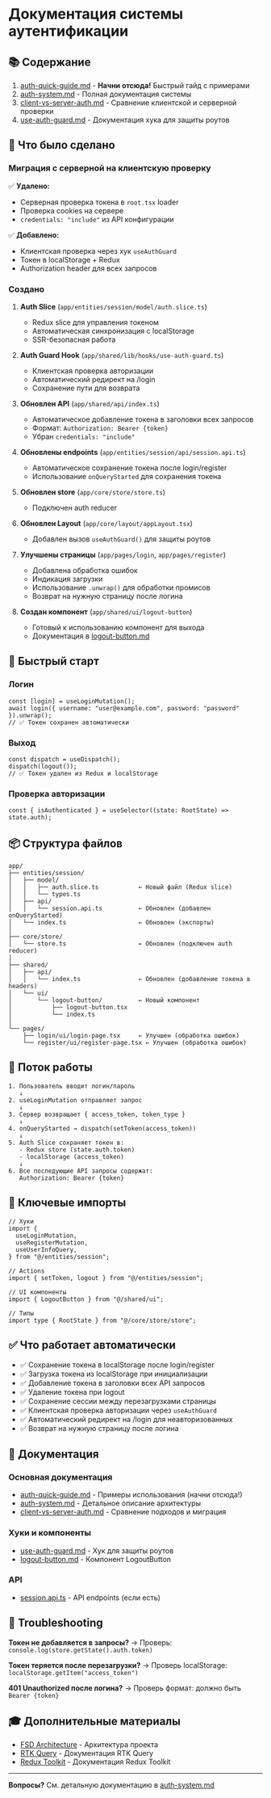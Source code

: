 # Документация системы аутентификации

## 📚 Содержание

1. [auth-quick-guide.md](./auth-quick-guide.md) - **Начни отсюда!** Быстрый гайд с примерами
2. [auth-system.md](./auth-system.md) - Полная документация системы
3. [client-vs-server-auth.md](./client-vs-server-auth.md) - Сравнение клиентской и серверной проверки
4. [use-auth-guard.md](../hooks/use-auth-guard.md) - Документация хука для защиты роутов

## 🎯 Что было сделано

### Миграция с серверной на клиентскую проверку

✅ **Удалено:**

- Серверная проверка токена в `root.tsx` loader
- Проверка cookies на сервере
- `credentials: "include"` из API конфигурации

✅ **Добавлено:**

- Клиентская проверка через хук `useAuthGuard`
- Токен в localStorage + Redux
- Authorization header для всех запросов

### Создано

1. **Auth Slice** (`app/entities/session/model/auth.slice.ts`)
   - Redux slice для управления токеном
   - Автоматическая синхронизация с localStorage
   - SSR-безопасная работа

2. **Auth Guard Hook** (`app/shared/lib/hooks/use-auth-guard.ts`)
   - Клиентская проверка авторизации
   - Автоматический редирект на /login
   - Сохранение пути для возврата

3. **Обновлен API** (`app/shared/api/index.ts`)
   - Автоматическое добавление токена в заголовки всех запросов
   - Формат: `Authorization: Bearer {token}`
   - Убран `credentials: "include"`

4. **Обновлены endpoints** (`app/entities/session/api/session.api.ts`)
   - Автоматическое сохранение токена после login/register
   - Использование `onQueryStarted` для сохранения токена

5. **Обновлен store** (`app/core/store/store.ts`)
   - Подключен auth reducer

6. **Обновлен Layout** (`app/core/layout/appLayout.tsx`)
   - Добавлен вызов `useAuthGuard()` для защиты роутов

7. **Улучшены страницы** (`app/pages/login`, `app/pages/register`)
   - Добавлена обработка ошибок
   - Индикация загрузки
   - Использование `.unwrap()` для обработки промисов
   - Возврат на нужную страницу после логина

8. **Создан компонент** (`app/shared/ui/logout-button`)
   - Готовый к использованию компонент для выхода
   - Документация в [logout-button.md](../ui-components/logout-button.md)

## 🚀 Быстрый старт

### Логин

```tsx
const [login] = useLoginMutation();
await login({ username: "user@example.com", password: "password" }).unwrap();
// ✅ Токен сохранен автоматически
```

### Выход

```tsx
const dispatch = useDispatch();
dispatch(logout());
// ✅ Токен удален из Redux и localStorage
```

### Проверка авторизации

```tsx
const { isAuthenticated } = useSelector((state: RootState) => state.auth);
```

## 📦 Структура файлов

```
app/
├── entities/session/
│   ├── model/
│   │   ├── auth.slice.ts           ← Новый файл (Redux slice)
│   │   └── types.ts
│   ├── api/
│   │   └── session.api.ts          ← Обновлен (добавлен onQueryStarted)
│   └── index.ts                    ← Обновлен (экспорты)
│
├── core/store/
│   └── store.ts                    ← Обновлен (подключен auth reducer)
│
├── shared/
│   ├── api/
│   │   └── index.ts                ← Обновлен (добавление токена в headers)
│   └── ui/
│       └── logout-button/          ← Новый компонент
│           ├── logout-button.tsx
│           └── index.ts
│
└── pages/
    ├── login/ui/login-page.tsx     ← Улучшен (обработка ошибок)
    └── register/ui/register-page.tsx ← Улучшен (обработка ошибок)
```

## 🔄 Поток работы

```
1. Пользователь вводит логин/пароль
   ↓
2. useLoginMutation отправляет запрос
   ↓
3. Сервер возвращает { access_token, token_type }
   ↓
4. onQueryStarted → dispatch(setToken(access_token))
   ↓
5. Auth Slice сохраняет токен в:
   - Redux store (state.auth.token)
   - localStorage (access_token)
   ↓
6. Все последующие API запросы содержат:
   Authorization: Bearer {token}
```

## 🔑 Ключевые импорты

```tsx
// Хуки
import {
  useLoginMutation,
  useRegisterMutation,
  useUserInfoQuery,
} from "@/entities/session";

// Actions
import { setToken, logout } from "@/entities/session";

// UI компоненты
import { LogoutButton } from "@/shared/ui";

// Типы
import type { RootState } from "@/core/store/store";
```

## ✅ Что работает автоматически

- ✅ Сохранение токена в localStorage после login/register
- ✅ Загрузка токена из localStorage при инициализации
- ✅ Добавление токена в заголовки всех API запросов
- ✅ Удаление токена при logout
- ✅ Сохранение сессии между перезагрузками страницы
- ✅ Клиентская проверка авторизации через `useAuthGuard`
- ✅ Автоматический редирект на /login для неавторизованных
- ✅ Возврат на нужную страницу после логина

## 📖 Документация

### Основная документация

- [auth-quick-guide.md](./auth-quick-guide.md) - Примеры использования (начни отсюда!)
- [auth-system.md](./auth-system.md) - Детальное описание архитектуры
- [client-vs-server-auth.md](./client-vs-server-auth.md) - Сравнение подходов и миграция

### Хуки и компоненты

- [use-auth-guard.md](../hooks/use-auth-guard.md) - Хук для защиты роутов
- [logout-button.md](../ui-components/logout-button.md) - Компонент LogoutButton

### API

- [session.api.ts](../api/session-api.md) - API endpoints (если есть)

## 🐛 Troubleshooting

**Токен не добавляется в запросы?**
→ Проверь: `console.log(store.getState().auth.token)`

**Токен теряется после перезагрузки?**
→ Проверь localStorage: `localStorage.getItem("access_token")`

**401 Unauthorized после логина?**
→ Проверь формат: должно быть `Bearer {token}`

## 🎓 Дополнительные материалы

- [FSD Architecture](../fsd-structure.md) - Архитектура проекта
- [RTK Query](https://redux-toolkit.js.org/rtk-query/overview) - Документация RTK Query
- [Redux Toolkit](https://redux-toolkit.js.org/) - Документация Redux Toolkit

---

**Вопросы?** См. детальную документацию в [auth-system.md](./auth-system.md)
